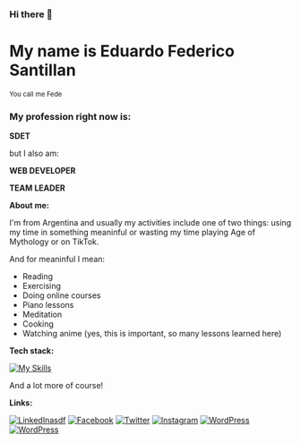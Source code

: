 ### Hi there 👋

# My name is Eduardo Federico Santillan
<sub>You call me Fede</sub>


### My profession right now is:

**SDET**

but I also am:

**WEB DEVELOPER**

**TEAM LEADER**


**About me:**

I'm from Argentina and usually my activities include one of two things: using my time in something meaninful or wasting my time playing Age of Mythology or on TikTok.

And for meaninful I mean:
- Reading
- Exercising
- Doing online courses
- Piano lessons
- Meditation
- Cooking
- Watching anime (yes, this is important, so many lessons learned here)

**Tech stack:**

[![My Skills](https://skillicons.dev/icons?i=laravel,mysql,selenium,java,linux,git,docker)](https://skillicons.dev)

And a lot more of course!

**Links:**

[![LinkedInasdf](https://img.shields.io/badge/linkedin-%230077B5.svg?style=for-the-badge&logo=linkedin&logoColor=white)](https://www.linkedin.com/in/efsantillan/?locale=en_US) 
[![Facebook](https://img.shields.io/badge/Facebook-%231877F2.svg?style=for-the-badge&logo=Facebook&logoColor=white)](https://facebook.com/sefsinalas) 
[![Twitter](https://img.shields.io/badge/Twitter-%231DA1F2.svg?style=for-the-badge&logo=Twitter&logoColor=white)](https://twitter.com/sefsinalas) 
[![Instagram](https://img.shields.io/badge/Instagram-%23E4405F.svg?style=for-the-badge&logo=Instagram&logoColor=white)](https://instagram.com/sefsinalas) 
[![WordPress](https://img.shields.io/badge/WordPress-%23117AC9.svg?style=for-the-badge&logo=WordPress&logoColor=white)](https://paraisolinux.com) 
[![WordPress](https://img.shields.io/badge/WordPress-%23117AC9.svg?style=for-the-badge&logo=WordPress&logoColor=white)](https://blogjapon.com.ar/)
